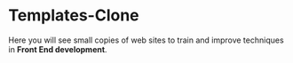 # Templates-Clone
 Here you will see small copies of web sites to train and improve techniques in **Front End development**.
